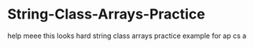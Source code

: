 # String-Class-Arrays-Practice
help meee this looks hard
string class arrays practice example for ap cs a